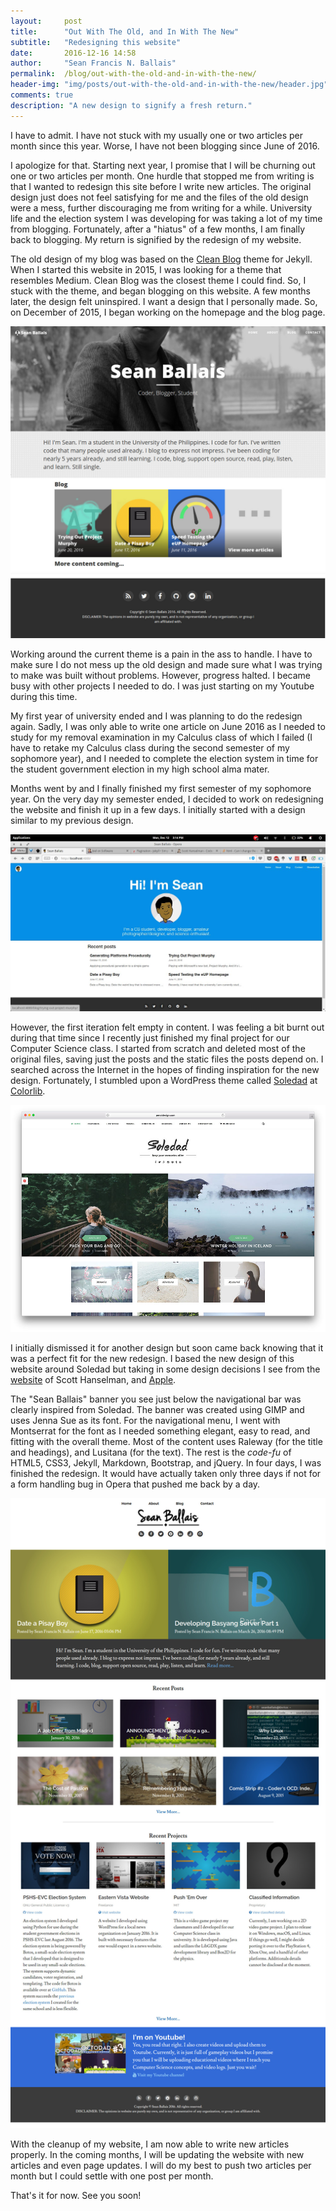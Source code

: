 ```yaml
---
layout:     post
title:      "Out With The Old, and In With The New"
subtitle:   "Redesigning this website"
date:       2016-12-16 14:58
author:     "Sean Francis N. Ballais"
permalink:  /blog/out-with-the-old-and-in-with-the-new/
header-img: "img/posts/out-with-the-old-and-in-with-the-new/header.jpg"
comments: true
description: "A new design to signify a fresh return."
---
```


I have to admit. I have not stuck with my usually one or two articles per month since this year. Worse, I have not been blogging since June of 2016.

I apologize for that. Starting next year, I promise that I will be churning out one or two articles per month. One hurdle that stopped me from writing is that I wanted to redesign this site before I write new articles. The original design just does not feel satisfying for me and the files of the old design were a mess, further discouraging me from writing for a while. University life and the election system I was developing for was taking a lot of my time from blogging. Fortunately, after a "hiatus" of a few months, I am finally back to blogging. My return is signified by the redesign of my website.

The old design of my blog was based on the [Clean Blog](https://github.com/BlackrockDigital/startbootstrap-clean-blog-jekyll) theme for Jekyll. When I started this website in 2015, I was looking for a theme that resembles Medium. Clean Blog was the closest theme I could find. So, I stuck with the theme, and began blogging on this website. A few months later, the design felt uninspired. I want a design that I personally made. So, on December of 2015, I began working on the homepage and the blog page.

![Old Design of the website](/static/img/posts/out-with-the-old-and-in-with-the-new/old-design.jpg)

Working around the current theme is a pain in the ass to handle. I have to make sure I do not mess up the old design and made sure what I was trying to make was built without problems. However, progress halted. I became busy with other projects I needed to do. I was just starting on my Youtube during this time.

My first year of university ended and I was planning to do the redesign again. Sadly, I was only able to write one article on June 2016 as I needed to study for my removal examination in my Calculus class of which I failed (I have to retake my Calculus class during the second semester of my sophomore year), and I needed to complete the election system in time for the student government election in my high school alma mater.

Months went by and I finally finished my first semester of my sophomore year. On the very day my semester ended, I decided to work on redesigning the website and finish it up in a few days. I initially started with a design similar to my previous design.

![The first iteration of my redesign of the website](/static/img/posts/out-with-the-old-and-in-with-the-new/mid-design.jpg)

However, the first iteration felt empty in content. I was feeling a bit burnt out during that time since I recently just finished my final project for our Computer Science class. I started from scratch and deleted most of the original files, saving just the posts and the static files the posts depend on. I searched across the Internet in the hopes of finding inspiration for the new design. Fortunately, I stumbled upon a WordPress theme called [Soledad](https://colorlib.com/wp/best-minimalist-wordpress-themes/) at [Colorlib](https://colorlib.com).

![The Soledad WordPress theme](/static/img/posts/out-with-the-old-and-in-with-the-new/soledad.jpg)

I initially dismissed it for another design but soon came back knowing that it was a perfect fit for the new redesign. I based the new design of this website around Soledad but taking in some design decisions I see from the [website](http://hanselman.com) of Scott Hanselman, and [Apple](http://apple.com).

The "Sean Ballais" banner you see just below the navigational bar was clearly inspired from Soledad. The banner was created using GIMP and uses Jenna Sue as its font. For the navigational menu, I went with Montserrat for the font as I needed something elegant, easy to read, and fitting with the overall theme. Most of the content uses Raleway (for the title and headings), and Lusitana (for the text). The rest is the *code-fu* of HTML5, CSS3, Jekyll, Markdown, Bootstrap, and jQuery. In four days, I was finished the redesign. It would have actually taken only three days if not for a form handling bug in Opera that pushed me back by a day.

![The homepage of my newly redesigned website](/static/img/posts/out-with-the-old-and-in-with-the-new/new-design.jpg)

With the cleanup of my website, I am now able to write new articles properly. In the coming months, I will be updating the website with new articles and even page updates. I will do my best to push two articles per month but I could settle with one post per month.

That's it for now. See you soon!
